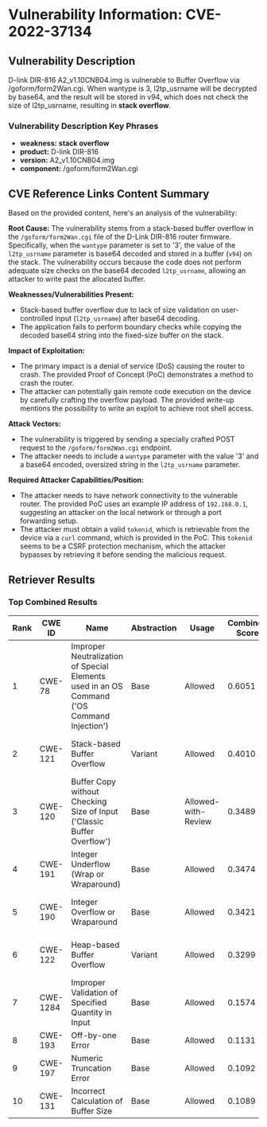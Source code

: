 # Vulnerability Information: CVE-2022-37134

## Vulnerability Description
D-link DIR-816 A2_v1.10CNB04.img is vulnerable to Buffer Overflow via /goform/form2Wan.cgi. When wantype is 3, l2tp_usrname will be decrypted by base64, and the result will be stored in v94, which does not check the size of l2tp_usrname, resulting in **stack overflow**.

### Vulnerability Description Key Phrases
- **weakness:** **stack overflow**
- **product:** D-link DIR-816
- **version:** A2_v1.10CNB04.img
- **component:** /goform/form2Wan.cgi

## CVE Reference Links Content Summary
Based on the provided content, here's an analysis of the vulnerability:

**Root Cause:**
The vulnerability stems from a stack-based buffer overflow in the `/goform/form2Wan.cgi` file of the D-Link DIR-816 router firmware. Specifically, when the `wantype` parameter is set to '3', the value of the `l2tp_usrname` parameter is base64 decoded and stored in a buffer (`v94`) on the stack. The vulnerability occurs because the code does not perform adequate size checks on the base64 decoded `l2tp_usrname`, allowing an attacker to write past the allocated buffer.

**Weaknesses/Vulnerabilities Present:**
- Stack-based buffer overflow due to lack of size validation on user-controlled input (`l2tp_usrname`) after base64 decoding.
- The application fails to perform boundary checks while copying the decoded base64 string into the fixed-size buffer on the stack.

**Impact of Exploitation:**
-  The primary impact is a denial of service (DoS) causing the router to crash. The provided Proof of Concept (PoC) demonstrates a method to crash the router.
- The attacker can potentially gain remote code execution on the device by carefully crafting the overflow payload. The provided write-up mentions the possibility to write an exploit to achieve root shell access.

**Attack Vectors:**
- The vulnerability is triggered by sending a specially crafted POST request to the `/goform/form2Wan.cgi` endpoint.
- The attacker needs to include a `wantype` parameter with the value '3' and a base64 encoded, oversized string in the `l2tp_usrname` parameter.

**Required Attacker Capabilities/Position:**
- The attacker needs to have network connectivity to the vulnerable router. The provided PoC uses an example IP address of `192.168.0.1`, suggesting an attacker on the local network or through a port forwarding setup.
-  The attacker must obtain a valid `tokenid`, which is retrievable from the device via a `curl` command, which is provided in the PoC. This `tokenid` seems to be a CSRF protection mechanism, which the attacker bypasses by retrieving it before sending the malicious request.

## Retriever Results

### Top Combined Results

| Rank | CWE ID | Name | Abstraction | Usage | Combined Score | Retrievers | Individual Scores |
|------|--------|------|-------------|-------|---------------|------------|-------------------|
| 1 | CWE-78 | Improper Neutralization of Special Elements used in an OS Command ('OS Command Injection') | Base | Allowed | 0.6051 | dense, sparse, graph | dense: 0.560, sparse: 0.185, graph: 0.613 |
| 2 | CWE-121 | Stack-based Buffer Overflow | Variant | Allowed | 0.4010 | dense, sparse | dense: 0.590, sparse: 0.243 |
| 3 | CWE-120 | Buffer Copy without Checking Size of Input ('Classic Buffer Overflow') | Base | Allowed-with-Review | 0.3489 | dense, sparse | dense: 0.495, sparse: 0.206 |
| 4 | CWE-191 | Integer Underflow (Wrap or Wraparound) | Base | Allowed | 0.3474 | dense, sparse | dense: 0.494, sparse: 0.175 |
| 5 | CWE-190 | Integer Overflow or Wraparound | Base | Allowed | 0.3421 | sparse, graph | sparse: 0.204, graph: 0.631 |
| 6 | CWE-122 | Heap-based Buffer Overflow | Variant | Allowed | 0.3299 | dense, sparse | dense: 0.500, sparse: 0.187 |
| 7 | CWE-1284 | Improper Validation of Specified Quantity in Input | Base | Allowed | 0.1574 | sparse | sparse: 0.275 |
| 8 | CWE-193 | Off-by-one Error | Base | Allowed | 0.1131 | sparse | sparse: 0.198 |
| 9 | CWE-197 | Numeric Truncation Error | Base | Allowed | 0.1092 | sparse | sparse: 0.191 |
| 10 | CWE-131 | Incorrect Calculation of Buffer Size | Base | Allowed | 0.1089 | sparse | sparse: 0.190 |


